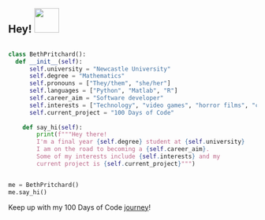 <h2> Hey! <img src="https://media.giphy.com/media/mGcNjsfWAjY5AEZNw6/giphy.gif" width="50"></h2>


```python

class BethPritchard():
  def __init__(self):
      self.university = "Newcastle University"
      self.degree = "Mathematics"
      self.pronouns = ["They/them", "she/her"]
      self.languages = ["Python", "Matlab", "R"]
      self.career_aim = "Software developer"
      self.interests = ["Technology", "video games", "horror films", "craft beer"] 
      self.current_project = "100 Days of Code"
      
    def say_hi(self):
        print(f"""Hey there!
        I'm a final year {self.degree} student at {self.university}
        I am on the road to becoming a {self.career_aim}.
        Some of my interests include {self.interests} and my
        current project is {self.current_project}""")


me = BethPritchard()
me.say_hi()

```

Keep up with my 100 Days of Code [journey](https://github.com/bethpritchard/100-days-of-code)!

<!--
**bethpritchard/bethpritchard** is a  _special_ ✨ repository because its `README.md` (this file) appears on your GitHub profile.

Here are some ideas to get you started:

- 🔭 I’m currently working on ...
- 🌱 I’m currently learning ...
- 👯 I’m looking to collaborate on ...
- 🤔 I’m looking for help with ...
- 💬 Ask me about ...
- 📫 How to reach me: ...
- 😄 Pronouns: ...
- ⚡ Fun fact: ...
-->
